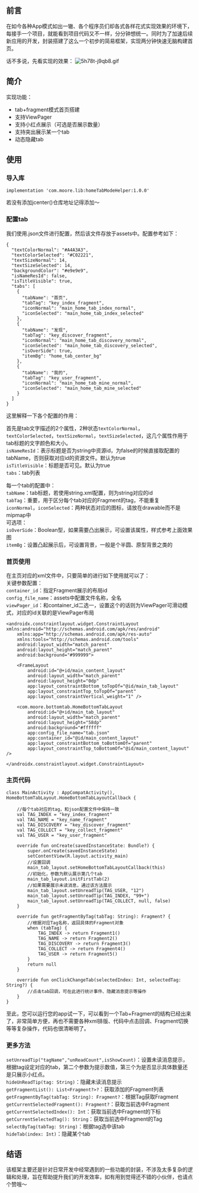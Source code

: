 ## 前言
在如今各种App模式如出一辙、各个程序员们却各式各样花式实现效果的环境下，每接手一个项目，就能看到项目代码又不一样，分分钟想统一。同时为了加速后续新应用的开发，封装搭建了这么一个初步的简易框架，实现两分钟快速无脑构建首页。

话不多说，先看实现的效果：
![5h78t-j9qb8.gif](https://upload-images.jianshu.io/upload_images/3650692-110433c32c62304f.gif?imageMogr2/auto-orient/strip)

## 简介
实现功能：
- tab+fragment模式首页搭建
- 支持ViewPager
- 支持小红点展示（可选是否展示数量）
- 支持突出展示某一个tab
- 动态隐藏tab

## 使用
### 导入库
```
implementation 'com.moore.lib:homeTabModeHelper:1.0.0'
```
若没有添加jcenter()仓库地址记得添加～
### 配置tab
我们使用.json文件进行配置，然后该文件存放于assets中。配置参考如下：
```
{
  "textColorNormal": "#A4A3A3",
  "textColorSelected": "#C02221",
  "textSizeNormal": 14,
  "textSizeSelected": 14,
  "backgroundColor": "#e9e9e9",
  "isNameResId": false,
  "isTitleVisible": true,
  "tabs": [
    {
      "tabName": "首页",
      "tabTag": "key_index_fragment",
      "iconNormal": "main_home_tab_index_normal",
      "iconSelected": "main_home_tab_index_selected"
    },
    {
      "tabName": "发现",
      "tabTag": "key_discover_fragment",
      "iconNormal": "main_home_tab_discovery_normal",
      "iconSelected": "main_home_tab_discovery_selected",
      "isOverSide": true,
      "itemBg": "home_tab_center_bg"
    },
    {
      "tabName": "我的",
      "tabTag": "key_user_fragment",
      "iconNormal": "main_home_tab_mine_normal",
      "iconSelected": "main_home_tab_mine_selected"
    }
  ]
}
```
这里解释一下各个配置的作用：  

首先是tab文字描述的2个属性，2种状态`textColorNormal`，`textColorSelected`，`textSizeNormal`，`textSizeSelected`，这几个属性作用于tab标题的文字颜色和大小。  
`isNameResId`：表示标题是否为string中资源id，为false的时候直接取配置的tabName，否则获取对应id的资源文件。默认为true  
`isTitleVisible`：标题是否可见。默认为true  
`tabs`：tab列表

每一个tab的配置中：  
`tabName`：tab标题，若使用string.xml配置，则为string对应的id  
`tabTag`：重要，用于区分每个tab对应的Fragment的tag，不能重复  
`iconNormal`，`iconSelected`：两种状态对应的图标，请放在drawable而不是mipmap中  
可选项：  
`isOverSide`：Boolean型，如果需要凸出展示，可设置该属性，样式参考上面效果图  
`itemBg`：设置凸起展示后，可设置背景，一般是个半圆、原型背景之类的  

### 首页使用
在主页对应的xml文件中，只要简单的进行如下使用就可以了：  
关键参数配置：  
`container_id`：指定Fragment展示的布局id  
`config_file_name`：assets中配置文件名称，全名  
`viewPager_id`：和container_id二选一，设置这个的话则为ViewPager可滑动模式，对应的id关联的是ViewPager布局
```
<androidx.constraintlayout.widget.ConstraintLayout xmlns:android="http://schemas.android.com/apk/res/android"
    xmlns:app="http://schemas.android.com/apk/res-auto"
    xmlns:tools="http://schemas.android.com/tools"
    android:layout_width="match_parent"
    android:layout_height="match_parent"
    android:background="#999999">

    <FrameLayout
        android:id="@+id/main_content_layout"
        android:layout_width="match_parent"
        android:layout_height="0dp"
        app:layout_constraintBottom_toTopOf="@id/main_tab_layout"
        app:layout_constraintTop_toTopOf="parent"
        app:layout_constraintVertical_weight="1" />

    <com.moore.bottomtab.HomeBottomTabLayout
        android:id="@+id/main_tab_layout"
        android:layout_width="match_parent"
        android:layout_height="58dp"
        android:background="#ffffff"
        app:config_file_name="tab.json"
        app:container_id="@id/main_content_layout"
        app:layout_constraintBottom_toBottomOf="parent"
        app:layout_constraintTop_toBottomOf="@id/main_content_layout" />

</androidx.constraintlayout.widget.ConstraintLayout>
```
### 主页代码
```
class MainActivity : AppCompatActivity(), HomeBottomTabLayout.HomeBottomTabLayoutCallback {

    //每个tab对应的tag，和json配置文件中保持一致
    val TAG_INDEX = "key_index_fragment"
    val TAG_NAME = "key_name_fragment"
    val TAG_DISCOVERY = "key_discover_fragment"
    val TAG_COLLECT = "key_collect_fragment"
    val TAG_USER = "key_user_fragment"

    override fun onCreate(savedInstanceState: Bundle?) {
        super.onCreate(savedInstanceState)
        setContentView(R.layout.activity_main)
        //设置回调
        main_tab_layout.setHomeBottomTabLayoutCallback(this)
        //初始化，参数为默认展示第几个tab
        main_tab_layout.initFirstTab(2)
        //如果需要展示未读消息，通过该方法展示
        main_tab_layout.setUnreadTip(TAG_USER, "12")
        main_tab_layout.setUnreadTip(TAG_INDEX, "99+")
        main_tab_layout.setUnreadTip(TAG_COLLECT, null, false)
    }

    override fun getFragmentByTag(tabTag: String): Fragment? {
        //根据对应Tag名称，返回具体的Fragment对象
        when (tabTag) {
            TAG_INDEX -> return Fragment1()
            TAG_NAME -> return Fragment2()
            TAG_DISCOVERY -> return Fragment3()
            TAG_COLLECT -> return Fragment4()
            TAG_USER -> return Fragment5()
        }
        return null
    }

    override fun onClickChangeTab(selectedIndex: Int, selectedTag: String?) {
        //点击tab回调，可在此进行统计事件、隐藏消息提示等操作
    }
}
```
至此，您可以运行您的app试一下，可以看到一个Tab+Fragment的结构已经出来了，非常简单方便，再也不需要各种xml排版、代码中点击回调、Fragment切换等等复杂操作，代码也很清晰明了。
### 更多方法
`setUnreadTip("tagName","unReadCount",isShowCount)`：设置未读消息提示，根据tag设定对应的tab，第二个参数为提示数值，第三个为是否显示具体数量还是只展示小红点。  
`hideUnReadTip(tag: String)`：隐藏未读消息提示  
`getFragmentList(): List<Fragment?>?`：获取添加的Fragment列表  
`getFragmentByTag(tabTag: String): Fragment?`：根据Tag获取Fragment  
`getCurrentSelectedFragment(): Fragment?`：获取当前选中Fragment  
`getCurrentSelectedIndex(): Int`：获取当前选中Fragment的下标  
`getCurrentSelectedTag(): String`：获取当前选中Fragment的Tag  
`selectByTag(tabTag: String)`：根据tag选中该tab  
 `hideTab(index: Int)`：隐藏某个tab  

## 结语
该框架主要还是针对日常开发中经常遇到的一些功能的封装，不涉及太多复杂的逻辑和处理，旨在帮助提升我们的开发效率，如有用到觉得还不错的小伙伴，也请点个赞哦～